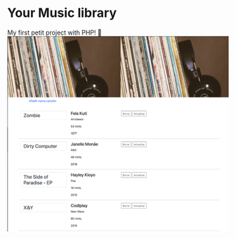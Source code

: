 # Your Music library
My first petit project with PHP! 🥳
![Music Library](/proyecto_album/PHP/IMG/music_library_php.png)
